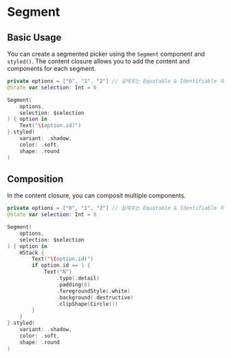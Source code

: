 # Segment
## Basic Usage

You can create a segmented picker using the `Segment` component and `styled()`. 
The content closure allows you to add the content and components for each segment.
```swift
private options = ["0", "1", "2"] // 실제로는 Equatable & Identifiable 채택 필요
@State var selection: Int = 0

Segment(
    options,
    selection: $selection
) { option in
    Text("\(option.id)")
}.styled(
    variant: .shadow,
    color: .soft,
    shape: .round
)
```

## Composition
In the content closure, you can composit multiple components.
```swift
private options = ["0", "1", "2"] // 실제로는 Equatable & Identifiable 채택 필요
@State var selection: Int = 0

Segment(
    options,
    selection: $selection
) { option in
    HStack {
        Text("\(option.id)")
        if option.id == 1 {
            Text("N")
                .typo(.detail)
                .padding(6)
                .foregroundStyle(.white)
                .background(.destructive)
                .clipShape(Circle())
        }
    }
}.styled(
    variant: .shadow,
    color: .soft,
    shape: .round
)
```
